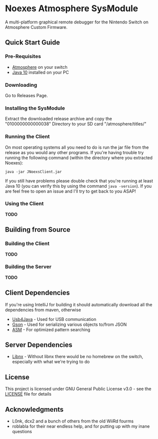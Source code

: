 # Noexes Atmosphere SysModule 

A multi-platform graphical remote debugger for the Nintendo Switch on Atmosphere Custom Firmware.

## Quick Start Guide

### Pre-Requisites

* [Atmosphere](https://github.com/Atmosphere-NX/Atmosphere/releases) on your switch
* [Java 10](https://www.oracle.com/technetwork/java/javase/downloads/jre10-downloads-4417026.html) installed on your PC

### Downloading

Go to Releases Page.

### Installing the SysModule

Extract the downloaded release archive and copy the "0100000000000038" Directory to your SD card "/atmosphere/titles/"

### Running the Client

On most operating systems all you need to do is run the jar file from the release as you would any other programs. If you're having trouble try running the following command (within the directory where you extracted Noexes):

```
java -jar JNoexsClient.jar
```

If you still have problems please double check that you're running at least Java 10 (you can verify this by using the command ``java -version``). If you are feel free to open an issue and I'll try to get back to you ASAP!

### Using the Client

**TODO**


## Building from Source


### Building the Client

**TODO**

### Building the Server

**TODO**


## Client Dependencies

If you're using IntelliJ for building it should automatically download all the dependencies from maven, otherwise 

* [Usb4Java](http://usb4java.org/) - Used for USB communication
* [Gson](https://github.com/google/gson) - Used for serializing various objects to/from JSON
* [ASM](https://asm.ow2.io/) - For optimized pattern searching

## Server Dependencies
* [Libnx](https://github.com/switchbrew/libnx) - Without libnx there would be no homebrew on the switch, especially with what we're trying to do

## License

This project is licensed under GNU General Public License v3.0 - see the [LICENSE](LICENSE) file for details

## Acknowledgments

* L0nk, dcx2 and a bunch of others from the old WiiRd fourms
* roblabla for their near endless help, and for putting up with my inane questions
